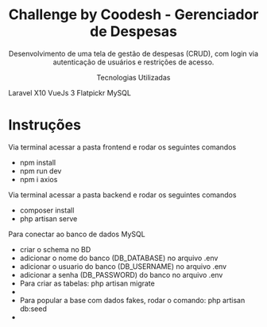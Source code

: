 <h1 align="center">Challenge by Coodesh - Gerenciador de Despesas</h1>

<p align="center">Desenvolvimento de uma tela de gestão de despesas (CRUD), com login via autenticação de usuários e restrições de acesso.<p>

<p align="center">Tecnologias Utilizadas<p>
  Laravel X10
  VueJs 3
  Flatpickr
  MySQL
  
<h1>Instruções</h1>
  Via terminal acessar a pasta frontend e rodar os seguintes comandos
<ul>
  <li>npm install</li>
  <li>npm run dev</li>
  <li>npm i axios</li>
</ul>
Via terminal acessar a pasta backend e rodar os seguintes comandos
<ul>
  <li>composer install</li>
  <li>php artisan serve</li>
</ul>
  Para conectar ao banco de dados MySQL
<ul>
  <li>criar o schema no BD</li>
  <li>adicionar o nome do banco (DB_DATABASE) no arquivo .env</li>
  <li>adicionar o usuario do banco (DB_USERNAME) no arquivo .env</li>
  <li>adicionar a senha (DB_PASSWORD) do banco no arquivo .env</li>
  <li>Para criar as tabelas: php artisan migrate<li>
  <li>Para popular a base com dados fakes, rodar o comando: php artisan db:seed <li>
</ul>


